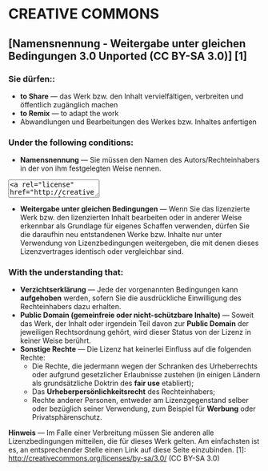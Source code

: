 # CREATIVE COMMONS
## [Namensnennung - Weitergabe unter gleichen Bedingungen 3.0 Unported (CC BY-SA 3.0)] [1]

### Sie dürfen::
- **to Share** — das Werk bzw. den Inhalt vervielfältigen, verbreiten und öffentlich zugänglich machen
- **to Remix** — to adapt the work
- Abwandlungen und Bearbeitungen des Werkes bzw. Inhaltes anfertigen

### Under the following conditions:
- **Namensnennung** — Sie müssen den Namen des Autors/Rechteinhabers in der von ihm festgelegten Weise nennen.
<textarea><a rel="license" href="http://creativecommons.org/licenses/by-sa/3.0/deed.de"><img alt="Creative Commons Lizenzvertrag" style="border-width:0" src="http://i.creativecommons.org/l/by-sa/3.0/88x31.png" /></a><br /><span xmlns:dct="http://purl.org/dc/terms/" property="dct:title">LaTeX-Script-Vorlage</span> von <span xmlns:cc="http://creativecommons.org/ns#" property="cc:attributionName">Sebastian Bretag</span> steht unter einer <a rel="license" href="http://creativecommons.org/licenses/by-sa/3.0/deed.de">Creative Commons Namensnennung - Weitergabe unter gleichen Bedingungen 3.0 Unported Lizenz</a>..</textarea> 
- **Weitergabe unter gleichen Bedingungen** — Wenn Sie das lizenzierte Werk bzw. den lizenzierten Inhalt bearbeiten oder in anderer Weise erkennbar als Grundlage für eigenes Schaffen verwenden, dürfen Sie die daraufhin neu entstandenen Werke bzw. Inhalte nur unter Verwendung von Lizenzbedingungen weitergeben, die mit denen dieses Lizenzvertrages identisch oder vergleichbar sind.

### With the understanding that:
- **Verzichtserklärung** — Jede der vorgenannten Bedingungen kann **aufgehoben** werden, sofern Sie die ausdrückliche Einwilligung des Rechteinhabers dazu erhalten.
- **Public Domain (gemeinfreie oder nicht-schützbare Inhalte)** — Soweit das Werk, der Inhalt oder irgendein Teil davon zur **Public Domain** der jeweiligen Rechtsordnung gehört, wird dieser Status von der Lizenz in keiner Weise berührt.
- **Sonstige Rechte** — Die Lizenz hat keinerlei Einfluss auf die folgenden Rechte:
	- Die Rechte, die jedermann wegen der Schranken des Urheberrechts oder aufgrund gesetzlicher Erlaubnisse zustehen (in einigen Ländern als grundsätzliche Doktrin des **fair use** etabliert);
	- Das **Urheberpersönlichkeitsrecht** des Rechteinhabers;
	- Rechte anderer Personen, entweder am Lizenzgegenstand selber oder bezüglich seiner Verwendung, zum Beispiel für **Werbung** oder Privatsphärenschutz.

**Hinweis** — Im Falle einer Verbreitung müssen Sie anderen alle Lizenzbedingungen mitteilen, die für dieses Werk gelten. Am einfachsten ist es, an entsprechender Stelle einen Link auf diese Seite einzubinden.
[1]: http://creativecommons.org/licenses/by-sa/3.0/
(CC BY-SA 3.0)